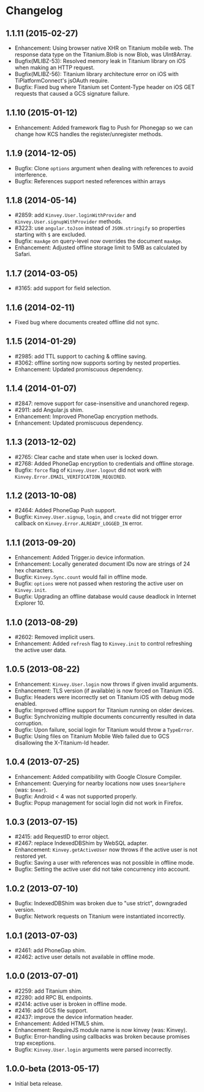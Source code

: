 # Changelog

## 1.1.11 (2015-02-27)
* Enhancement: Using browser native XHR on Titanium mobile web. The response data type on the Titanium.Blob is now Blob, was UInt8Array.
* Bugfix(MLIBZ-53): Resolved memory leak in Titanium library on iOS when making an HTTP request.
* Bugfix(MLIBZ-56): Titanium library architecture error on iOS with TiPlatformConnect's jsOAuth require.
* Bugfix: Fixed bug where Titanium set Content-Type header on iOS GET requests that caused a GCS signature failure.

## 1.1.10 (2015-01-12)
* Enhancement: Added framework flag to Push for Phonegap so we can change how KCS handles the register/unregister methods.

## 1.1.9 (2014-12-05)
* Bugfix: Clone `options` argument when dealing with references to avoid interference.
* Bugfix: References support nested references within arrays

## 1.1.8 (2014-05-14)
* #2859: add `Kinvey.User.loginWithProvider` and `Kinvey.User.signupWithProvider` methods.
* #3223: use `angular.toJson` instead of `JSON.stringify` so properties starting with `$` are excluded.
* Bugfix: `maxAge` on query-level now overrides the document `maxAge`.
* Enhancement: Adjusted offline storage limit to 5MB as calculated by Safari.

## 1.1.7 (2014-03-05)
* #3165: add support for field selection.

## 1.1.6 (2014-02-11)
* Fixed bug where documents created offline did not sync.

## 1.1.5 (2014-01-29)
* #2985: add TTL support to caching & offline saving.
* #3062: offline sorting now supports sorting by nested properties.
* Enhancement: Updated promiscuous dependency.

## 1.1.4 (2014-01-07)
* #2847: remove support for case-insensitive and unanchored regexp.
* #2911: add Angular.js shim.
* Enhancement: Improved PhoneGap encryption methods.
* Enhancement: Updated promiscuous dependency.

## 1.1.3 (2013-12-02)
* #2765: Clear cache and state when user is locked down.
* #2768: Added PhoneGap encryption to credentials and offline storage.
* Bugfix: `force` flag of `Kinvey.User.logout` did not work with `Kinvey.Error.EMAIL_VERIFICATION_REQUIRED`.

## 1.1.2 (2013-10-08)
* #2464: Added PhoneGap Push support.
* Bugfix: `Kinvey.User.signup`, `login`, and `create` did not trigger error callback on `Kinvey.Error.ALREADY_LOGGED_IN` error.

## 1.1.1 (2013-09-20)
* Enhancement: Added Trigger.io device information.
* Enhancement: Locally generated document IDs now are strings of 24 hex characters.
* Bugfix: `Kinvey.Sync.count` would fail in offline mode.
* Bugfix: `options` were not passed when restoring the active user on `Kinvey.init`.
* Bugfix: Upgrading an offline database would cause deadlock in Internet Explorer 10.

## 1.1.0 (2013-08-29)
* #2602: Removed implicit users.
* Enhancement: Added `refresh` flag to `Kinvey.init` to control refreshing the active user data.

## 1.0.5 (2013-08-22)
* Enhancement: `Kinvey.User.login` now throws if given invalid arguments.
* Enhancement: TLS version (if available) is now forced on Titanium iOS.
* Bugfix: Headers were incorrectly set on Titanium iOS with debug mode enabled.
* Bugfix: Improved offline support for Titanium running on older devices.
* Bugfix: Synchronizing multiple documents concurrently resulted in data corruption.
* Bugfix: Upon failure, social login for Titanium would throw a `TypeError`.
* Bugfix: Using files on Titanium Mobile Web failed due to GCS disallowing the X-Titanium-Id header.

## 1.0.4 (2013-07-25)
* Enhancement: Added compatibility with Google Closure Compiler.
* Enhancement: Querying for nearby locations now uses `$nearSphere` (was: `$near`).
* Bugfix: Android < 4 was not supported properly.
* Bugfix: Popup management for social login did not work in Firefox.

## 1.0.3 (2013-07-15)
* #2415: add RequestID to error object.
* #2467: replace IndexedDBShim by WebSQL adapter.
* Enhancement: `Kinvey.getActiveUser` now throws if the active user is not restored yet.
* Bugfix: Saving a user with references was not possible in offline mode.
* Bugfix: Setting the active user did not take concurrency into account.

## 1.0.2 (2013-07-10)
* Bugfix: IndexedDBShim was broken due to "use strict", downgraded version.
* Bugfix: Network requests on Titanium were instantiated incorrectly.

## 1.0.1 (2013-07-03)
* #2461: add PhoneGap shim.
* #2462: active user details not available in offline mode.

## 1.0.0 (2013-07-01)
* #2259: add Titanium shim.
* #2280: add RPC BL endpoints.
* #2414: active user is broken in offline mode.
* #2416: add GCS file support.
* #2437: improve the device information header.
* Enhancement: Added HTML5 shim.
* Enhancement: RequireJS module name is now kinvey (was: Kinvey).
* Bugfix: Error-handling using callbacks was broken because promises trap exceptions.
* Bugfix: `Kinvey.User.login` arguments were parsed incorrectly.

## 1.0.0-beta (2013-05-17)
* Initial beta release.
